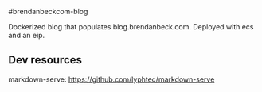 #brendanbeckcom-blog

Dockerized blog that populates blog.brendanbeck.com. Deployed with ecs and an eip.


## Dev resources
markdown-serve: https://github.com/lyphtec/markdown-serve
